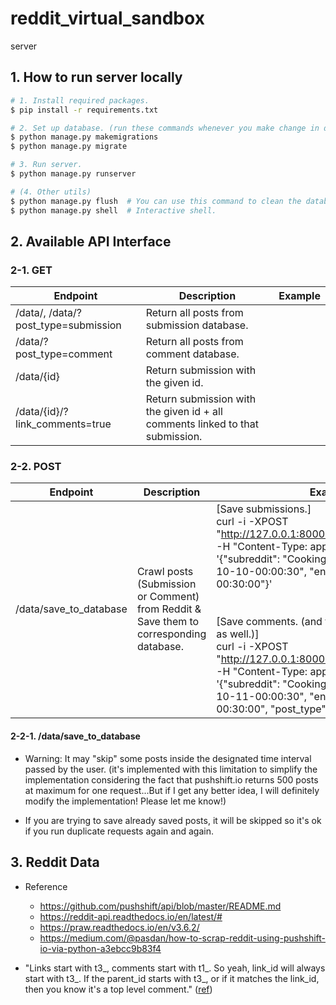 # reddit_virtual_sandbox

server


## 1. How to run server locally
```bash
# 1. Install required packages.
$ pip install -r requirements.txt

# 2. Set up database. (run these commands whenever you make change in database schema (models.py))
$ python manage.py makemigrations
$ python manage.py migrate

# 3. Run server.
$ python manage.py runserver

# (4. Other utils)
$ python manage.py flush  # You can use this command to clean the database.
$ python manage.py shell  # Interactive shell.
```

## 2. Available API Interface
### 2-1. GET

| Endpoint                            | Description                                                  | Example |
| ----------------------------------- | ------------------------------------------------------------ | ------- |
| /data/, /data/?post_type=submission | Return all posts from submission database.                   |         |
| /data/?post_type=comment            | Return all posts from comment database.                      |         |
| /data/{id}                          | Return submission with the given id.                         |         |
| /data/{id}/?link_comments=true      | Return submission with the given id + all comments linked to that submission. |         |

### 2-2. POST

| Endpoint               | Description                                                  | Example                                                      |
| ---------------------- | ------------------------------------------------------------ | ------------------------------------------------------------ |
| /data/save_to_database | Crawl posts (Submission or Comment) from Reddit & Save them to corresponding database. | [Save submissions.]<br />curl -i -XPOST "http://127.0.0.1:8000/data/save_to_database/" -H "Content-Type: application/json" -d '{"subreddit": "Cooking", "start_time": "2020-10-10-00:00:30", "end_time": "2020-10-11-00:30:00"}'<br /><br /><br />[Save comments. (and their linked submissions as well.)]<br />curl -i -XPOST "http://127.0.0.1:8000/data/save_to_database/" -H "Content-Type: application/json" -d '{"subreddit": "Cooking",  "start_time": "2020-10-11-00:00:30", "end_time": "2020-10-11-00:30:00", "post_type": "comment"}' |

#### 2-2-1. /data/save_to_database

- Warning: It may "skip" some posts inside the designated time interval passed by the user. (it's implemented with this limitation to simplify the implementation considering the fact that pushshift.io returns 500 posts at maximum for one request...But if I get any better idea, I will definitely modify the implementation! Please let me know!)

- If you are trying to save already saved posts, it will be skipped so it's ok if you run duplicate requests again and again.



## 3. Reddit Data
- Reference
  - https://github.com/pushshift/api/blob/master/README.md
  - https://reddit-api.readthedocs.io/en/latest/#
  - https://praw.readthedocs.io/en/v3.6.2/
  - https://medium.com/@pasdan/how-to-scrap-reddit-using-pushshift-io-via-python-a3ebcc9b83f4

- "Links start with t3_, comments start with t1_. So yeah, link_id will always start with t3_.
If the parent_id starts with t3_, or if it matches the link_id, then you know it's a top level comment."
([ref](https://www.reddit.com/r/pushshift/comments/ayvut7/how_do_you_link_the_comments_with_their/ei3smjp/))
